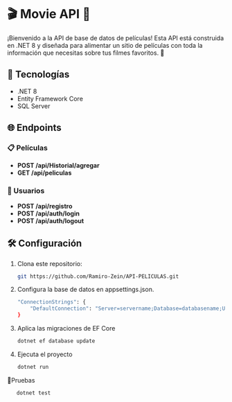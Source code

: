 # 🎬 Movie API 🌟

¡Bienvenido a la API de base de datos de películas! Esta API está construida en .NET 8 y diseñada para alimentar un
sitio de películas con toda la información que necesitas sobre tus filmes favoritos. 🚀

## 🚀 Tecnologías

- .NET 8
- Entity Framework Core
- SQL Server

## 🌐 Endpoints

### 📋 Películas

- **POST /api/Historial/agregar**
- **GET /api/peliculas**

### 🌟 Usuarios

- **POST /api/registro**
- **POST /api/auth/login**
- **POST /api/auth/logout**

## 🛠 Configuración

1. Clona este repositorio:
   ```bash
   git https://github.com/Ramiro-Zein/API-PELICULAS.git

2. Configura la base de datos en appsettings.json.
   ```bash
   "ConnectionStrings": {
       "DefaultConnection": "Server=servername;Database=databasename;User ID=name;Password=1234;TrustServerCertificate=True;Connection Timeout=30;"
   }

3. Aplica las migraciones de EF Core
   ```bash
   dotnet ef database update

4. Ejecuta el proyecto
   ```bash
   dotnet run

🧪Pruebas

```bash
   dotnet test
